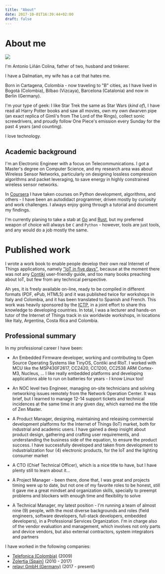 ```yaml
---
title: "About"
date: 2017-10-01T16:39:44+02:00
draft: false
---
```


# About me

[![](/img/about/00.jpg)](/img/about/00.jpg)

I'm Antonio Liñán Colina, father of two, husband and tinkerer.

I have a Dalmatian, my wife has a cat that hates me.

Born in Cartagena, Colombia - now traveling to "B" cities, as I have lived in Bogotá (Colombia), Bilbao (Vizcaya), Barcelona (Catalonia) and now in Berlin (Germany).

I'm your type of geek: I like Star Trek the same as Star Wars (_kind of_), I have read all Harry Potter books and saw all movies, own my own dwarven pipe (an exact replica of Gimli's from The Lord of the Rings), collect sonic screwdrivers, and proudly follow One Piece's emission every Sunday for the past 4 years (and counting).

I love technology.

## Academic background

I'm an Electronic Engineer with a focus on Telecommunications.  I got a Master's degree on Computer Science, and my research area was about Wireless Sensor Networks, particularly on designing lossless compression algorithms and packet leveraging, to save energy in highly constrained wireless sensor networks.

In [Coursera](https://www.coursera.org) I have taken courses on Python development, algorithms, and others - I have been an autodidact programmer, driven mostly by curiosity and work challenges.  I always enjoy going through a tutorial and document my findings.

I'm currently planing to take a stab at [Go](https://golang.org) and [Rust](https://www.rust-lang.org/en-US/), but my preferred weapon of choice will always be `C` and `Python` - however, tools are just tools, and any would do a job mostly the same.

# Published work

I wrote a work book to enable people develop their own real Internet of Things applications, namely ["IoT in five days"](https://github.com/alignan/IPv6-WSN-book), because at the moment there was not any [Contiki](http://www.contiki-os.org) user-friendly guide, and too many books preaching about IoT, but few from any technical perspective.

Ah yes, it is freely available on-line, ready to be compiled in different formats (PDF, ePub, HTML5) and it was published twice for workshops in Italy and Colombia, and it has been translated to Spanish and French.  This work was heavily sponsored by the [ICTP](https://www.ictp.it), in a joint effort to share this knowledge to developing countries.  In total, I was a lecturer and hands-on tutor of the Internet of Things track in six worldwide workshops, in locations like Italy, Argentina, Costa Rica and Colombia.

## Professional summary

In my professional career I have been:

* An Embedded Firmware developer, working and contributing to Open Source Operating Systems like TinyOS, Contiki and RIoT.  I worked with MCU like the MSP430F2617, CC2420, CC1200, CC2538 ARM Cortex-M3, Nucleus, ... I like really embedded platforms and developing applications able to run on batteries for years - I know Linux too!

* An NOC level two Engineer, managing on-site technicians and solving networking issues remotely from the Network Operation Center.  It was brief, but I learned to manage 12-14 support tickets and technical incidences at the same time in any given day, which earned me the title of Zen Master.

* A Product Manager, designing, maintaining and releasing commercial development platforms for the Internet of Things (IoT) market, both for industrial and academic users.  I have gained a deep insight about product design, gathering and crafting user requirements, and understanding the business side of the equation, to ensure the product success.  I have successfully developed and taken from development to industrialization four (4) electronic products, for the IoT and the lighting consumer market

* A CTO (Chief Technical Officer), which is a nice title to have, but I have plenty still to learn about it...

* A Project Manager - been there, done that, I was great and projects timing were up to date, but not one of my favorite roles to be honest, still it gave me a great mindset and organization skills, specially to preempt problems and blockers with enough time and flexibility to solve

* A Technical Manager, my latest position - I'm running a team of almost nine (9) people, with the most diverse backgrounds and roles (field engineers, software developers, full-stack developers, embedded developers), in a Professional Services Organization.  I'm in charge also of the vendor evaluation and management, which involves not only parts and device vendors, but also external contractors, system integrators and partners

I have worked in the following companies:

* [Telefonica (Colombia)](https://www.telefonica.com) (2009)
* [Zolertia (Spain)](https://zolertia.io) (2010 - 2017)
* [relayr GmbH (Germany)](https://relayr.io) (2017 - present)











